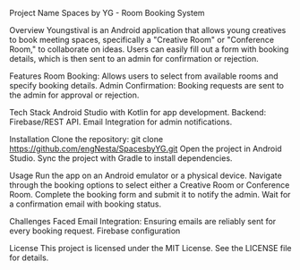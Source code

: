 Project Name
Spaces by YG - Room Booking System

Overview
Youngstival is an Android application that allows young creatives to book meeting spaces, specifically a "Creative Room" or "Conference Room," to collaborate on ideas. Users can easily fill out a form with booking details, which is then sent to an admin for confirmation or rejection.

Features
Room Booking: Allows users to select from available rooms and specify booking details.
Admin Confirmation: Booking requests are sent to the admin for approval or rejection.

Tech Stack
Android Studio with Kotlin for app development.
Backend: Firebase/REST API.
Email Integration for admin notifications.

Installation
Clone the repository: git clone https://github.com/engNesta/SpacesbyYG.git
Open the project in Android Studio.
Sync the project with Gradle to install dependencies.

Usage
Run the app on an Android emulator or a physical device.
Navigate through the booking options to select either a Creative Room or Conference Room.
Complete the booking form and submit it to notify the admin.
Wait for a confirmation email with booking status.

Challenges Faced
Email Integration: Ensuring emails are reliably sent for every booking request.
Firebase configuration

License
This project is licensed under the MIT License. See the LICENSE file for details.
